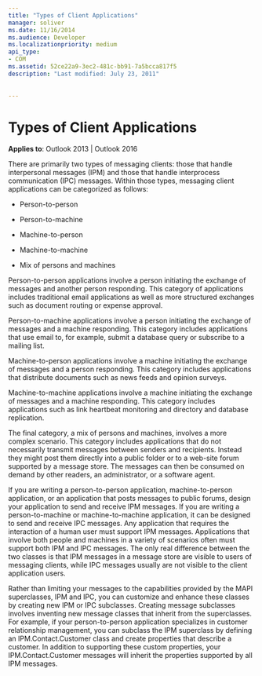 ```yaml
---
title: "Types of Client Applications"
manager: soliver
ms.date: 11/16/2014
ms.audience: Developer
ms.localizationpriority: medium
api_type:
- COM
ms.assetid: 52ce22a9-3ec2-481c-bb91-7a5bcca817f5
description: "Last modified: July 23, 2011"
 
 
---
```


# Types of Client Applications

  
  
**Applies to**: Outlook 2013 | Outlook 2016 
  
There are primarily two types of messaging clients: those that handle interpersonal messages (IPM) and those that handle interprocess communication (IPC) messages. Within those types, messaging client applications can be categorized as follows:
  
- Person-to-person
    
- Person-to-machine
    
- Machine-to-person
    
- Machine-to-machine
    
- Mix of persons and machines
    
Person-to-person applications involve a person initiating the exchange of messages and another person responding. This category of applications includes traditional email applications as well as more structured exchanges such as document routing or expense approval.
  
Person-to-machine applications involve a person initiating the exchange of messages and a machine responding. This category includes applications that use email to, for example, submit a database query or subscribe to a mailing list.
  
Machine-to-person applications involve a machine initiating the exchange of messages and a person responding. This category includes applications that distribute documents such as news feeds and opinion surveys.
  
Machine-to-machine applications involve a machine initiating the exchange of messages and a machine responding. This category includes applications such as link heartbeat monitoring and directory and database replication.
  
The final category, a mix of persons and machines, involves a more complex scenario. This category includes applications that do not necessarily transmit messages between senders and recipients. Instead they might post them directly into a public folder or to a web-site forum supported by a message store. The messages can then be consumed on demand by other readers, an administrator, or a software agent.
  
If you are writing a person-to-person application, machine-to-person application, or an application that posts messages to public forums, design your application to send and receive IPM messages. If you are writing a person-to-machine or machine-to-machine application, it can be designed to send and receive IPC messages. Any application that requires the interaction of a human user must support IPM messages. Applications that involve both people and machines in a variety of scenarios often must support both IPM and IPC messages. The only real difference between the two classes is that IPM messages in a message store are visible to users of messaging clients, while IPC messages usually are not visible to the client application users. 
  
Rather than limiting your messages to the capabilities provided by the MAPI superclasses, IPM and IPC, you can customize and enhance these classes by creating new IPM or IPC subclasses. Creating message subclasses involves inventing new message classes that inherit from the superclasses. For example, if your person-to-person application specializes in customer relationship management, you can subclass the IPM superclass by defining an IPM.Contact.Customer class and create properties that describe a customer. In addition to supporting these custom properties, your IPM.Contact.Customer messages will inherit the properties supported by all IPM messages.
  

